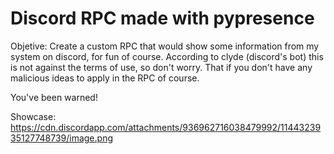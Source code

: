 # Discord RPC made with pypresence

Objetive: Create a custom RPC that would show some information from my system on discord, for fun of course. According to clyde (discord's bot) this is not against the terms of use, so don't worry. That if you don't have any malicious ideas to apply in the RPC of course.

You've been warned!

Showcase: https://cdn.discordapp.com/attachments/936962716038479992/1144323935127748739/image.png
